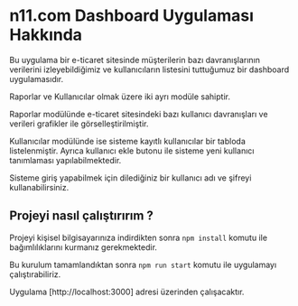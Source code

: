 # n11.com Dashboard Uygulaması Hakkında

Bu uygulama bir e-ticaret sitesinde müşterilerin bazı davranışlarının verilerini 
izleyebildiğimiz ve kullanıcıların listesini tuttuğumuz bir dashboard uygulamasıdır.

Raporlar ve Kullanıcılar olmak üzere iki  ayrı modüle sahiptir.

Raporlar modülünde e-ticaret sitesindeki bazı kullanıcı davranışları ve verileri
grafikler ile görselleştirilmiştir.

Kullanıcılar modülünde ise sisteme kayıtlı kullanıcılar bir tabloda listelenmiştir.
Ayrıca kullanıcı ekle butonu ile sisteme yeni kullanıcı tanımlaması yapılabilmektedir.

Sisteme giriş yapabilmek için dilediğiniz bir kullanıcı adı ve şifreyi kullanabilirsiniz.

## Projeyi nasıl çalıştırırım ?

Projeyi kişisel bilgisayarınıza indirdikten sonra  `npm install` komutu ile
bağımlılıklarını kurmanız gerekmektedir.

Bu kurulum tamamlandıktan sonra `npm run start` komutu ile uygulamayı çalıştırabiliriz.

Uygulama  [http://localhost:3000] adresi üzerinden çalışacaktır.

